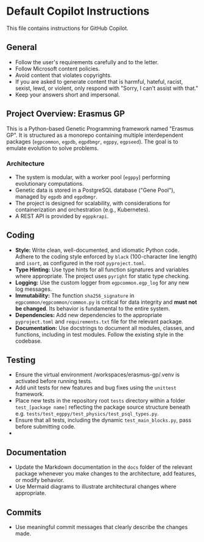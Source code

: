 # Default Copilot Instructions

This file contains instructions for GitHub Copilot.

## General

*   Follow the user's requirements carefully and to the letter.
*   Follow Microsoft content policies.
*   Avoid content that violates copyrights.
*   If you are asked to generate content that is harmful, hateful, racist, sexist, lewd, or violent, only respond with "Sorry, I can't assist with that."
*   Keep your answers short and impersonal.

## Project Overview: Erasmus GP

This is a Python-based Genetic Programming framework named "Erasmus GP". It is structured as a monorepo containing multiple interdependent packages (`egpcommon`, `egpdb`, `egpdbmgr`, `egppy`, `egpseed`). The goal is to emulate evolution to solve problems.

### Architecture

*   The system is modular, with a worker pool (`egppy`) performing evolutionary computations.
*   Genetic data is stored in a PostgreSQL database ("Gene Pool"), managed by `egpdb` and `egpdbmgr`.
*   The project is designed for scalability, with considerations for containerization and orchestration (e.g., Kubernetes).
*   A REST API is provided by `egppkrapi`.

## Coding

*   **Style:** Write clean, well-documented, and idiomatic Python code. Adhere to the coding style enforced by `black` (100-character line length) and `isort`, as configured in the root `pyproject.toml`.
*   **Type Hinting:** Use type hints for all function signatures and variables where appropriate. The project uses `pyright` for static type checking.
*   **Logging:** Use the custom logger from `egpcommon.egp_log` for any new log messages.
*   **Immutability:** The function `sha256_signature` in `egpcommon/egpcommon/common.py` is critical for data integrity and **must not be changed**. Its behavior is fundamental to the entire system.
*   **Dependencies:** Add new dependencies to the appropriate `pyproject.toml` and `requirements.txt` file for the relevant package.
*   **Documentation:** Use docstrings to document all modules, classes, and functions, including in test modules. Follow the existing style in the codebase.

## Testing

*   Ensure the virtual environment /workspaces/erasmus-gp/.venv is activated before running tests.
*   Add unit tests for new features and bug fixes using the `unittest` framework.
*   Place new tests in the repository root `tests` directory within a folder `test_[package name]` reflecting the package source structure beneath e.g. `tests/test_egppy/test_physics/test_psql_types.py`.
*   Ensure that all tests, including the dynamic `test_main_blocks.py`, pass before submitting code.
*   

## Documentation

*   Update the Markdown documentation in the `docs` folder of the relevant package whenever you make changes to the architecture, add features, or modify behavior.
*   Use Mermaid diagrams to illustrate architectural changes where appropriate.

## Commits

*   Use meaningful commit messages that clearly describe the changes made.
